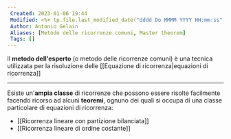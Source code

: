 ```yaml
---
 Created: 2023-01-06 19:44
 Modified: <%+ tp.file.last_modified_date("dddd Do MMMM YYYY HH:mm:ss") %>
 Author: Antonio Gelain
 Aliases: [Metodo delle ricorrenze comuni, Master theorem]
 Tags: []
---
```


Il **metodo dell'esperto** (o metodo delle ricorrenze comuni) è una tecnica utilizzata per la risoluzione delle [[Equazione di ricorrenza|equazioni di ricorrenza]]

---

Esiste un'**ampia classe** di ricorrenze che possono essere risolte facilmente facendo ricorso ad alcuni **teoremi**, ognuno dei quali si occupa di una classe particolare di equazioni di ricorrenza:
- [[Ricorrenza lineare con partizione bilanciata]]
- [[Ricorrenza lineare di ordine costante]]